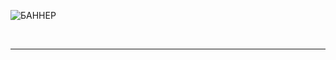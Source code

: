 ![БАННЕР](https://github.com/user-attachments/assets/64a77f73-2d14-4459-831d-03e64403a4b3)

<br/>
<hr>

